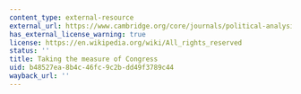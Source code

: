 ```yaml
---
content_type: external-resource
external_url: https://www.cambridge.org/core/journals/political-analysis/article/taking-the-measure-of-congress-reply-to-chiou-and-rothenberg/63629F1123666862EBB73D1394E2DCE1
has_external_license_warning: true
license: https://en.wikipedia.org/wiki/All_rights_reserved
status: ''
title: Taking the measure of Congress
uid: b48527ea-8b4c-46fc-9c2b-dd49f3789c44
wayback_url: ''
---
```


